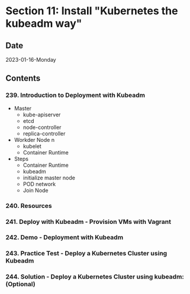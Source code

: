 # Section 11: Install "Kubernetes the kubeadm way"

## Date

2023-01-16-Monday

## Contents

### 239. Introduction to Deployment with Kubeadm

- Master
  - kube-apiserver
  - etcd
  - node-controller
  - replica-controller
- Workder Node n
  - kubelet
  - Container Runtime
- Steps
  - Container Runtime
  - kubeadm
  - initialize master node
  - POD network
  - Join Node

### 240. Resources

### 241. Deploy with Kubeadm - Provision VMs with Vagrant

### 242. Demo - Deployment with Kubeadm

### 243. Practice Test - Deploy a Kubernetes Cluster using Kubeadm

### 244. Solution - Deploy a Kubernetes Cluster using kubeadm: (Optional)
